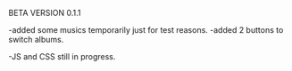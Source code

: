 BETA VERSION 0.1.1

-added some musics temporarily just for test reasons.
-added 2 buttons to switch albums.

-JS and CSS still in progress. 
